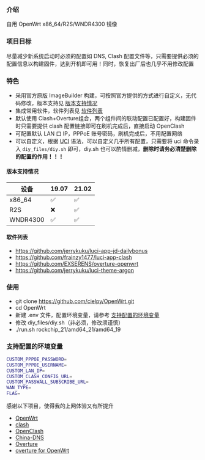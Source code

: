 ### 介绍

自用 OpenWrt x86_64/R2S/WNDR4300 镜像

### 项目目标

尽量减少新系统启动时必须的配置如 DNS, Clash 配置文件等，只需要提供必须的配置信息以构建固件，达到开机即可用！同时，恢复出厂后也几乎不用修改配置

### 特色

- 采用官方原版 ImageBuilder 构建，可按照官方提供的方式进行自定义，无代码修改，版本支持见 [版本支持情况](#版本支持情况)
- 集成常用软件，软件列表见 [软件列表](#软件列表)
- 默认使用 Clash+Overture组合，两个组件间的联动配置已配置好，构建固件时只需要提供 clash 配置链接即可在刷机完成后，直接启动 OpenClash
- 可配置默认 LAN 口 IP，PPPoE 账号密码，刷机完成后，不用配置网络
- 可以自定义，根据 [UCI](https://openwrt.org/docs/guide-user/base-system/uci) 语法，可以自定义几乎所有配置，只需要将 uci 命令录入 `diy_files/diy.sh` 即可，diy.sh 也可以酌情删减，**删除时请务必清楚删除的配置的作用！！！**

#### 版本支持情况

|  设备   | 19.07  | 21.02 |
|  ----  | ----  | ---- |
| x86_64  | ✅ | ✅ |
| R2S | ❌ | ✅ |
| WNDR4300 | ✅ | ✅ |

#### 软件列表

- https://github.com/jerrykuku/luci-app-jd-dailybonus
- https://github.com/frainzy1477/luci-app-clash
- https://github.com/EXSERENS/overture-openwrt
- https://github.com/jerrykuku/luci-theme-argon

### 使用

- git clone https://github.com/cielpy/OpenWrt.git
- cd OpenWrt
- 新建 .env 文件，配置环境变量，请参考 [支持配置的环境变量](#支持配置的环境变量)
- 修改 diy_files/diy.sh（非必须，修改须谨慎）
- ./run.sh rockchip_21/amd64_21/amd64_19


### 支持配置的环境变量

```bash
CUSTOM_PPPOE_PASSWORD=
CUSTOM_PPPOE_USERNAME=
CUSTOM_LAN_IP=
CUSTOM_CLASH_CONFIG_URL=
CUSTOM_PASSWALL_SUBSCRIBE_URL=
WAN_TYPE=
FLAG=
```

感谢以下项目，使得我的上网体验又有所提升

- [OpenWrt](https://openwrt.org/)
- [clash](https://github.com/Dreamacro/clash)
- [OpenClash](https://github.com/vernesong/OpenClash)
- [China-DNS](https://github.com/aa65535/openwrt-chinadns)
- [Overture](https://github.com/shawn1m/overture)
- [overture for OpenWrt](https://github.com/EXSERENS/overture-openwrt)
